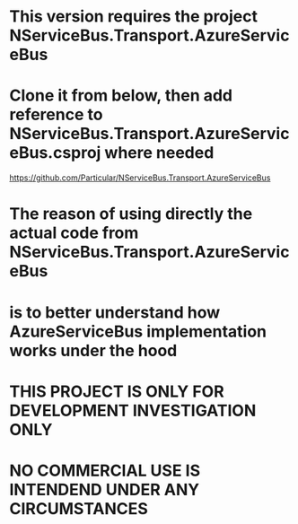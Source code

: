 # This version requires the project NServiceBus.Transport.AzureServiceBus
# Clone it from below, then add reference to NServiceBus.Transport.AzureServiceBus.csproj where needed 
https://github.com/Particular/NServiceBus.Transport.AzureServiceBus

# The reason of using directly the actual code from NServiceBus.Transport.AzureServiceBus
# is to better understand how AzureServiceBus implementation works under the hood

# THIS PROJECT IS ONLY FOR DEVELOPMENT INVESTIGATION ONLY
# NO COMMERCIAL USE IS INTENDEND UNDER ANY CIRCUMSTANCES